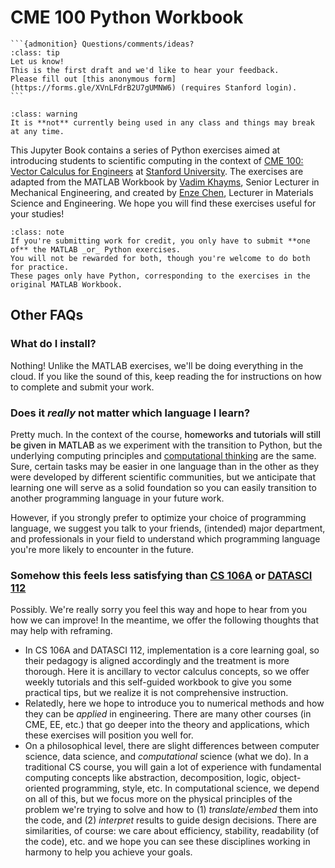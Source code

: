 # CME 100 Python Workbook 

````{margin}
```{admonition} Questions/comments/ideas?
:class: tip
Let us know!
This is the first draft and we'd like to hear your feedback.
Please fill out [this anonymous form](https://forms.gle/XVnLFdrB2U7gUMNW6) (requires Stanford login).
```
````

```{admonition} This book is a work in progress
:class: warning
It is **not** currently being used in any class and things may break at any time.
```

This Jupyter Book contains a series of Python exercises aimed at introducing students to scientific computing in the context of [CME 100: Vector Calculus for Engineers](https://explorecourses.stanford.edu/search?q=cme100+vector) at [Stanford University](https://www.stanford.edu/).
The exercises are adapted from the MATLAB Workbook by [Vadim Khayms](https://icme.stanford.edu/people/vadim-khayms), Senior Lecturer in Mechanical Engineering, and created by [Enze Chen](https://mse.stanford.edu/people/enze-chen), Lecturer in Materials Science and Engineering.
We hope you will find these exercises useful for your studies!


```{admonition} Important note for students
:class: note
If you're submitting work for credit, you only have to submit **one of** the MATLAB _or_ Python exercises.
You will not be rewarded for both, though you're welcome to do both for practice.
These pages only have Python, corresponding to the exercises in the original MATLAB Workbook.
```


## Other FAQs

### What do I install?

Nothing! Unlike the MATLAB exercises, we'll be doing everything in the cloud. 
If you like the sound of this, keep reading the [](workbook/0_usage.ipynb) for instructions on how to complete and submit your work.


### Does it _really_ not matter which language I learn?

Pretty much. 
In the context of the course, <span style="font-weight:500">homeworks and tutorials will still be given in MATLAB</span> as we experiment with the transition to Python, but the underlying computing principles and [computational thinking](https://en.wikipedia.org/wiki/Computational_thinking) are the same.
Sure, certain tasks may be easier in one language than in the other as they were developed by different scientific communities, but we anticipate that learning one will serve as a solid foundation so you can easily transition to another programming language in your future work.

However, if you strongly prefer to optimize your choice of programming language, we suggest you talk to your friends, (intended) major department, and professionals in your field to understand which programming language you're more likely to encounter in the future.


### Somehow this feels less satisfying than [CS 106A](https://web.stanford.edu/class/cs106a/) or [DATASCI 112](https://web.stanford.edu/class/datasci112/)

Possibly.
We're really sorry you feel this way and hope to hear from you how we can improve!
In the meantime, we offer the following thoughts that may help with reframing.
- In CS 106A and DATASCI 112, implementation is a core learning goal, so their pedagogy is aligned accordingly and the treatment is more thorough.
Here it is ancillary to vector calculus concepts, so we offer weekly tutorials and this self-guided workbook to give you some practical tips, but we realize it is not comprehensive instruction.
- Relatedly, here we hope to introduce you to numerical methods and how they can be _applied_ in engineering.
There are many other courses (in CME, EE, etc.) that go deeper into the theory and applications, which these exercises will position you well for.
- On a philosophical level, there are slight differences between computer science, data science, and _computational_ science (what we do).
In a traditional CS course, you will gain a lot of experience with fundamental computing concepts like abstraction, decomposition, logic, object-oriented programming, style, etc.
In computational science, we depend on all of this, but we focus more on the physical principles of the problem we're trying to solve and how to (1) _translate_/_embed_ them into the code, and (2) _interpret_ results to guide design decisions.
There are similarities, of course: we care about efficiency, stability, readability (of the code), etc. and we hope you can see these disciplines working in harmony to help you achieve your goals.



<!-- ## Table of contents

```{tableofcontents}
``` -->
